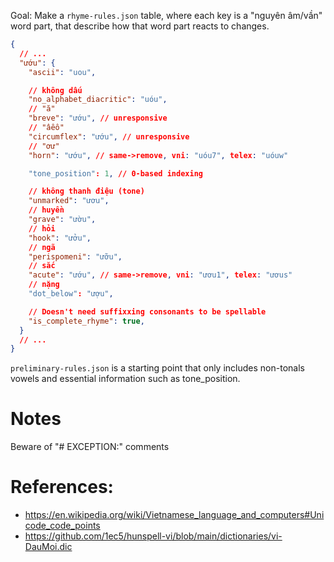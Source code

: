 Goal:
Make a `rhyme-rules.json` table, where each key is a "nguyên âm/vần" word part, that describe how that word part reacts to changes.

```json
{
  // ...
  "ướu": {
    "ascii": "uou",

    // không dấu
    "no_alphabet_diacritic": "uóu",
    // "ă"
    "breve": "ướu", // unresponsive
    // "âêô"
    "circumflex": "ướu", // unresponsive
    // "ơư"
    "horn": "ướu", // same->remove, vni: "uóu7", telex: "uóuw"

    "tone_position": 1, // 0-based indexing

    // không thanh điệu (tone)
    "unmarked": "ươu",
    // huyền
    "grave": "ườu",
    // hỏi
    "hook": "ưởu",
    // ngã
    "perispomeni": "ưỡu",
    // sắc
    "acute": "ướu", // same->remove, vni: "ươu1", telex: "ươus"
    // nặng
    "dot_below": "ượu",

    // Doesn't need suffixxing consonants to be spellable
    "is_complete_rhyme": true,
  }
  // ...
}
```

`preliminary-rules.json` is a starting point that only includes non-tonals vowels and essential information such as tone_position.

# Notes

Beware of "# EXCEPTION:" comments

# References:
- https://en.wikipedia.org/wiki/Vietnamese_language_and_computers#Unicode_code_points
- https://github.com/1ec5/hunspell-vi/blob/main/dictionaries/vi-DauMoi.dic
